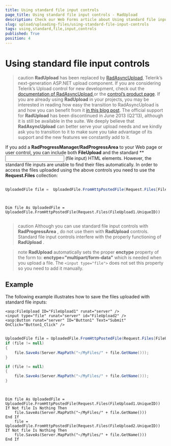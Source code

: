 ```yaml
---
title: Using standard file input controls
page_title: Using standard file input controls - RadUpload
description: Check our Web Forms article about Using standard file input controls.
slug: upload/uploading-files/using-standard-file-input-controls
tags: using,standard,file,input,controls
published: True
position: 4
---
```


# Using standard file input controls



>caution  **RadUpload** has been replaced by [RadAsyncUpload](https://demos.telerik.com/aspnet-ajax/asyncupload/examples/overview/defaultcs.aspx), Telerik’s next-generation ASP.NET upload component. If you are considering Telerik’s Upload control for new development, check out the [documentation of RadAsyncUpload ](https://www.telerik.com/help/aspnet-ajax/asyncupload-overview.html) or the [control’s product page](https://www.telerik.com/products/aspnet-ajax/asyncupload.aspx). If you are already using **RadUpload** in your projects, you may be interested in reading how easy the transition to RadAsyncUpload is and how you can benefit from it [in this blog post](https://www.telerik.com/blogs/the-case-of-telerik-s-new-old-asp.net-ajax-upload-control-radasyncupload). The official support for **RadUpload** has been discontinued in June 2013 (Q2’13), although it is still be available in the suite. We deeply believe that **RadAsyncUpload** can better serve your upload needs and we kindly ask you to transition to it to make sure you take advantage of its support and the new features we constantly add to it.
>


If you add a **RadProgressManager/RadProgressArea** to your Web page or user control, you can include both **FileUpload** and the standard **<input type=file**> (file input) HTML elements. However, the standard file inputs are unable to find their files automatically. In order to access the files uploaded using the above controls you need to use the **Request.Files** collection:





````C#
	
UploadedFile file =  UploadedFile.FromHttpPostedFile(Request.Files[FileUpload1.UniqueID])
	       	        
````
````VB.NET
	
Dim file As UploadedFile = UploadedFile.FromHttpPostedFile(Request.Files(FileUpload1.UniqueID))
	        
````




>caution Although you can use standard file input controls with **RadProgressArea** , do not use them with **RadUpload** controls. Standard file input controls interfere with the properly functioning of **RadUpload** .
>




>note  **RadUpload** automatically sets the proper **enctype** property of the form to:
> **enctype="multipart/form-data"** which is needed when you upload a file. The `<input type="file">` does not set this property so you need to add it manually.
>




## Example

The following example illustrates how to save the files uploaded with standard file inputs:

````ASPNET
<asp:FileUpload ID="FileUpload1" runat="server" />
<input type="file" runat="server" id="FileUpload2" />
<asp:Button runat="server" ID="Button1" Text="Submit" OnClick="Button1_Click" />
````







````C#
	     	
UploadedFile file = UploadedFile.FromHttpPostedFile(Request.Files[FileUpload1.UniqueID]);
if (file != null)
{  
    file.SaveAs(Server.MapPath("~/MyFiles/" + file.GetName()));
}

if (file != null)
{
    file.SaveAs(Server.MapPath("~/MyFiles/" + file.GetName()));
}
				
````
````VB.NET
	     
Dim file As UploadedFile = UploadedFile.FromHttpPostedFile(Request.Files(FileUpload1.UniqueID))
If Not file Is Nothing Then 
    file.SaveAs(Server.MapPath("~/MyFiles/" + file.GetName()))
End If
    file = UploadedFile.FromHttpPostedFile(Request.Files(FileUpload2.UniqueID))
If Not file Is Nothing Then 
    file.SaveAs(Server.MapPath("~/MyFiles/" + file.GetName()))
End If
				
````

